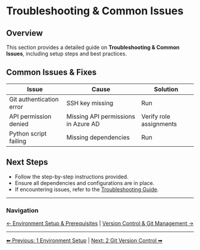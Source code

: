 <!-- description: Documentation about Troubleshooting & Common Issues for Your Organization. -->
# Troubleshooting & Common Issues

## Overview
This section provides a detailed guide on **Troubleshooting & Common Issues**, including setup steps and best practices.

## Common Issues & Fixes
| Issue | Cause | Solution |
|-------|--------|----------|
| Git authentication error | SSH key missing | Run  |
| API permission denied | Missing API permissions in Azure AD | Verify role assignments |
| Python script failing | Missing dependencies | Run  |

## Next Steps
- Follow the step-by-step instructions provided.
- Ensure all dependencies and configurations are in place.
- If encountering issues, refer to the [Troubleshooting Guide](10-troubleshooting.md).

---

### Navigation
[← Environment Setup & Prerequisites](1-environment-setup.md) | [Version Control & Git Management →](2-git-version-control.md)


---

[⬅ Previous: 1 Environment Setup](1-environment-setup.md) | [Next: 2 Git Version Control ➡](2-git-version-control.md)